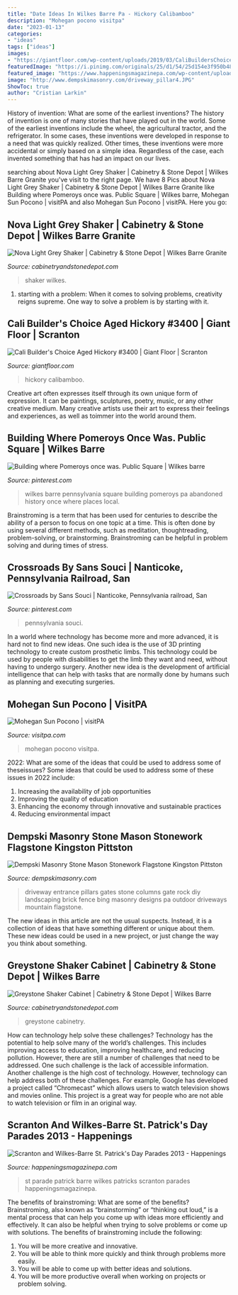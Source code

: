 ```yaml
---
title: "Date Ideas In Wilkes Barre Pa - Hickory Calibamboo"
description: "Mohegan pocono visitpa"
date: "2023-01-13"
categories:
- "ideas"
tags: ["ideas"]
images:
- "https://giantfloor.com/wp-content/uploads/2019/03/CaliBuildersChoiceAgedHickory2200-1-580x773.jpg"
featuredImage: "https://i.pinimg.com/originals/25/d1/54/25d154e3f950b485545b778bf1444c6d.jpg"
featured_image: "https://www.happeningsmagazinepa.com/wp-content/uploads/2013/03/St.-Patricks-Day-Parade-116-1024x768.jpg"
image: "http://www.dempskimasonry.com/driveway_pillar4.JPG"
ShowToc: true
author: "Cristian Larkin"
---
```



History of invention: What are some of the earliest inventions?
The history of invention is one of many stories that have played out in the world. Some of the earliest inventions include the wheel, the agricultural tractor, and the refrigerator. In some cases, these inventions were developed in response to a need that was quickly realized. Other times, these inventions were more accidental or simply based on a simple idea. Regardless of the case, each invented something that has had an impact on our lives.

	

		
searching about Nova Light Grey Shaker | Cabinetry &amp; Stone Depot | Wilkes Barre Granite you've visit to the right page. We have 8 Pics about Nova Light Grey Shaker | Cabinetry &amp; Stone Depot | Wilkes Barre Granite like Building where Pomeroys once was. Public Square | Wilkes barre, Mohegan Sun Pocono | visitPA and also Mohegan Sun Pocono | visitPA. Here you go:
		
    
## Nova Light Grey Shaker | Cabinetry &amp; Stone Depot | Wilkes Barre Granite

<img loading=lazy src="https://cabinetryandstonedepot.com/wp-content/uploads/2018/03/Nova-Light-Grey-Shaker-Cabinet-768x1024.jpg" onerror="this.onerror=null;this.src='https://tse4.mm.bing.net/th?id=OIP.KtTDlKY7iLR6cZXSoEUgFgHaJ4&amp;pid=15.1';" alt="Nova Light Grey Shaker | Cabinetry &amp; Stone Depot | Wilkes Barre Granite">

_Source: cabinetryandstonedepot.com_

>shaker wilkes. 

	

1. starting with a problem: When it comes to solving problems, creativity reigns supreme. One way to solve a problem is by starting with it.

    
## Cali Builder&#039;s Choice Aged Hickory #3400 | Giant Floor | Scranton

<img loading=lazy src="https://giantfloor.com/wp-content/uploads/2019/03/CaliBuildersChoiceAgedHickory2200-1-580x773.jpg" onerror="this.onerror=null;this.src='https://tse2.mm.bing.net/th?id=OIP.ZNSns7jVKc1pv0oGi8Bz9wHaJ3&amp;pid=15.1';" alt="Cali Builder&#039;s Choice Aged Hickory #3400 | Giant Floor | Scranton">

_Source: giantfloor.com_

>hickory calibamboo. 

	

Creative art often expresses itself through its own unique form of expression. It can be paintings, sculptures, poetry, music, or any other creative medium. Many creative artists use their art to express their feelings and experiences, as well as toimmer into the world around them.

    
## Building Where Pomeroys Once Was. Public Square | Wilkes Barre

<img loading=lazy src="https://i.pinimg.com/originals/47/d7/95/47d795a4136045c07f1a620a2732180d.jpg" onerror="this.onerror=null;this.src='https://tse4.mm.bing.net/th?id=OIP.qcWCgavJH21Lv7PdjysmSwHaEs&amp;pid=15.1';" alt="Building where Pomeroys once was. Public Square | Wilkes barre">

_Source: pinterest.com_

>wilkes barre pennsylvania square building pomeroys pa abandoned history once where places local. 

	

Brainstroming is a term that has been used for centuries to describe the ability of a person to focus on one topic at a time. This is often done by using several different methods, such as meditation, thoughtreading, problem-solving, or brainstorming. Brainstroming can be helpful in problem solving and during times of stress.

    
## Crossroads By Sans Souci | Nanticoke, Pennsylvania Railroad, San

<img loading=lazy src="https://i.pinimg.com/originals/25/d1/54/25d154e3f950b485545b778bf1444c6d.jpg" onerror="this.onerror=null;this.src='https://tse4.mm.bing.net/th?id=OIP.iiywexXgL3--ciD9ejhEGwHaDv&amp;pid=15.1';" alt="Crossroads by Sans Souci | Nanticoke, Pennsylvania railroad, San">

_Source: pinterest.com_

>pennsylvania souci. 

	

In a world where technology has become more and more advanced, it is hard not to find new ideas. One such idea is the use of 3D printing technology to create custom prosthetic limbs. This technology could be used by people with disabilities to get the limb they want and need, without having to undergo surgery. Another new idea is the development of artificial intelligence that can help with tasks that are normally done by humans such as planning and executing surgeries.

    
## Mohegan Sun Pocono | VisitPA

<img loading=lazy src="http://www.visitpa.com/sites/default/files/2019-09/mohegan_sun_pocono_3.jpg" onerror="this.onerror=null;this.src='https://tse2.mm.bing.net/th?id=OIP.qhSOji4-1MQvSaXRDxq0CAHaEM&amp;pid=15.1';" alt="Mohegan Sun Pocono | visitPA">

_Source: visitpa.com_

>mohegan pocono visitpa. 

	

2022: What are some of the ideas that could be used to address some of theseissues?
Some ideas that could be used to address some of these issues in 2022 include: 
1. Increasing the availability of job opportunities 
2. Improving the quality of education 
3. Enhancing the economy through innovative and sustainable practices 
4. Reducing environmental impact 

    
## Dempski Masonry Stone Mason Stonework Flagstone Kingston Pittston

<img loading=lazy src="http://www.dempskimasonry.com/driveway_pillar4.JPG" onerror="this.onerror=null;this.src='https://tse4.mm.bing.net/th?id=OIP.hshXxRh9TxDh9AvSnfzkywHaFj&amp;pid=15.1';" alt="Dempski Masonry Stone Mason Stonework Flagstone Kingston Pittston">

_Source: dempskimasonry.com_

>driveway entrance pillars gates stone columns gate rock diy landscaping brick fence bing masonry designs pa outdoor driveways mountain flagstone. 

	

The new ideas in this article are not the usual suspects. Instead, it is a collection of ideas that have something different or unique about them. These new ideas could be used in a new project, or just change the way you think about something.

    
## Greystone Shaker Cabinet | Cabinetry &amp; Stone Depot | Wilkes Barre

<img loading=lazy src="https://cabinetryandstonedepot.com/wp-content/uploads/2018/03/Greystone-Shaker-Cabinet.jpg" onerror="this.onerror=null;this.src='https://tse1.mm.bing.net/th?id=OIP.8JrOCMmLAf1M-d9ftopllAHaJ4&amp;pid=15.1';" alt="Greystone Shaker Cabinet | Cabinetry &amp; Stone Depot | Wilkes Barre">

_Source: cabinetryandstonedepot.com_

>greystone cabinetry. 

	

How can technology help solve these challenges?
Technology has the potential to help solve many of the world’s challenges. This includes improving access to education, improving healthcare, and reducing pollution. However, there are still a number of challenges that need to be addressed. One such challenge is the lack of accessible information. Another challenge is the high cost of technology. However, technology can help address both of these challenges. For example, Google has developed a project called “Chromecast” which allows users to watch television shows and movies online. This project is a great way for people who are not able to watch television or film in an original way.

    
## Scranton And Wilkes-Barre St. Patrick&#039;s Day Parades 2013 - Happenings

<img loading=lazy src="https://www.happeningsmagazinepa.com/wp-content/uploads/2013/03/St.-Patricks-Day-Parade-116-1024x768.jpg" onerror="this.onerror=null;this.src='https://tse1.mm.bing.net/th?id=OIP.lNWpSJ9oo4JBcGF9L_ZHWwHaFj&amp;pid=15.1';" alt="Scranton and Wilkes-Barre St. Patrick&#039;s Day Parades 2013 - Happenings">

_Source: happeningsmagazinepa.com_

>st parade patrick barre wilkes patricks scranton parades happeningsmagazinepa. 

	

The benefits of brainstroming: What are some of the benefits?
Brainstroming, also known as “brainstorming” or “thinking out loud,” is a mental process that can help you come up with ideas more efficiently and effectively. It can also be helpful when trying to solve problems or come up with solutions. The benefits of brainstroming include the following: 
1. You will be more creative and innovative.
2. You will be able to think more quickly and think through problems more easily.
3. You will be able to come up with better ideas and solutions.
4. You will be more productive overall when working on projects or problem solving.

